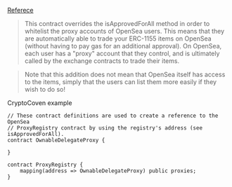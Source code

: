
[Referece](https://github.com/ProjectOpenSea/opensea-erc1155)
> This contract overrides the isApprovedForAll method in order to whitelist the proxy accounts of OpenSea users. This means that they are automatically able to trade your ERC-1155 items on OpenSea (without having to pay gas for an additional approval). On OpenSea, each user has a "proxy" account that they control, and is ultimately called by the exchange contracts to trade their items.

> Note that this addition does not mean that OpenSea itself has access to the items, simply that the users can list them more easily if they wish to do so!

CryptoCoven example

```solidity
// These contract definitions are used to create a reference to the OpenSea
// ProxyRegistry contract by using the registry's address (see isApprovedForAll).
contract OwnableDelegateProxy {

}

contract ProxyRegistry {
    mapping(address => OwnableDelegateProxy) public proxies;
}

```